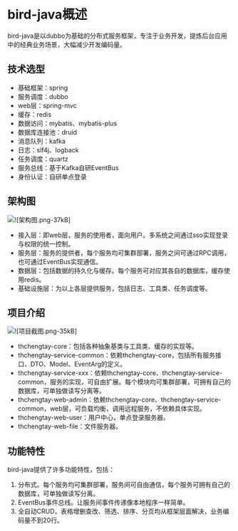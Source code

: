 # bird-java概述

bird-java是以dubbo为基础的分布式服务框架，专注于业务开发，提炼后台应用中的经典业务场景，大幅减少开发编码量。

## 技术选型

 - 基础框架：spring
 - 服务调度：dubbo
 - web层：spring-mvc
 - 缓存：redis
 - 数据访问：mybatis、mybatis-plus
 - 数据库连接池：druid
 - 消息队列：kafka
 - 日志：slf4j、logback
 - 任务调度：quartz
 - 服务总线：基于Kafka自研EventBus
 - 身份认证：自研单点登录

## 架构图

![!\[架构图.png-37kB\]][1]

 - 接入层：即web层，服务的使用者，面向用户。多系统之间通过sso实现登录与权限的统一控制。
 - 服务层：服务的提供者，每个服务均可集群部署，服务之间可通过RPC调用，也可通过EventBus实现通信。
 - 数据层：包括数据的持久化与缓存。每个服务可对应其各自的数据库，缓存使用redis。
 - 基础设施层：为以上各层提供服务，包括日志、工具类、任务调度等。

## 项目介绍

![!\[项目截图.png-35kB\]][2]

- thchengtay-core：包括各种抽象基类与工具类、缓存的实现等。
- thchengtay-service-common：依赖thchengtay-core，包括所有服务接口、DTO、Model、EventArg的定义。
- thchengtay-service-xxx：依赖thchengtay-core、thchengtay-service-common，服务的实现，可自由扩展。每个模块均可集群部署，可拥有自己的数据库，可单独做读写分离等。
- thchengtay-web-admin：依赖thchengtay-core、thchengtay-service-common，web层，可负载均衡，调用远程服务，不依赖具体实现。
- thchengtay-web-user：用户中心，单点登录服务器。
- thchengtay-web-file：文件服务器。

## 功能特性

bird-java提供了许多功能特性，包括：

 1. 分布式。每个服务均可集群部署，服务间可自由通信，每个服务可拥有自己的数据库，可单独做读写分离。
 2. EventBus事件总线。让服务间事件传递像本地程序一样简单。
 3. 全自动CRUD，表格增删查改、筛选、排序、分页均从框架层面解决，业务编码量不到20行。


  [1]: http://static.zybuluo.com/liuxx-/psky0g6hw6r0a2pmvp9fjig5/image.png
  [2]: http://static.zybuluo.com/liuxx-/2u37osf83fou3h7202ephqbu/image.png